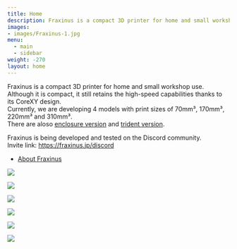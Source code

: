 ```yaml
---
title: Home
description: Fraxinus is a compact 3D printer for home and small workshop use.  
images:
- images/Fraxinus-1.jpg
menu:
  - main
  - sidebar
weight: -270
layout: home
---
```


Fraxinus is a compact 3D printer for home and small workshop use.  
Although it is compact, it still retains the high-speed capabilities thanks to its CoreXY design.  
Currently, we are developing 4 models with print sizes of 70mm³, 170mm³, 220mm³ and 310mm³.  
There are aloso [enclosure version](/en/docs/enclosure/) and [trident version](/en/docs/trident/).

Fraxinus is being developed and tested on the Discord community.  
Invite link: https://fraxinus.jp/discord

* [About Fraxinus](/en/about)

![](/images/Fraxinus1k.jpg)

![](/images/Fraxinus3e.jpg)

![](/images/Fraxinus5ts.jpg)

![](/images/Fraxinus00w.jpg)

![](/images/Fraxinus-2.jpg)

![](/images/Fraxinus-4.jpg)
